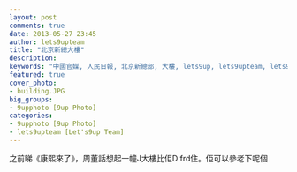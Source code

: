 ```yaml
---
layout: post
comments: true
date: 2013-05-27 23:45
author: lets9upteam
title: "北京新總大樓"
description: 
keywords: "中國官媒, 人民日報, 北京新總部, 大樓, lets9up, lets9upteam, lets9up photo"
featured: true
cover_photo: 
- building.JPG
big_groups: 
- 9upphoto [9up Photo]
categories: 
- 9upphoto [9up Photo]
- lets9upteam [Let's9up Team]
---
```

之前睇《康熙來了》，周董話想起一幢J大樓比佢D frd住。佢可以參老下呢個
